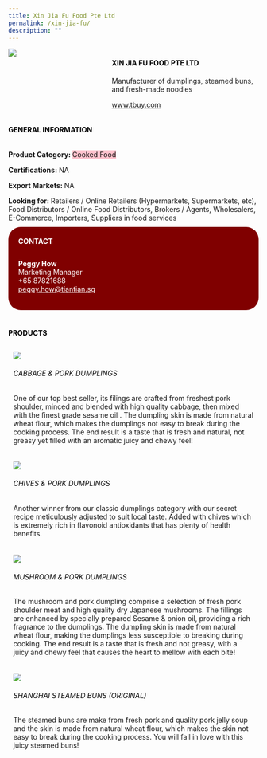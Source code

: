 ```yaml
--- 
title: Xin Jia Fu Food Pte Ltd 
permalink: /xin-jia-fu/ 
description: ""
--- 
```

<div class="flex-paragraph"> 
<p style="text-transform: uppercase">
</p>
</div> 
<div class="flex-container" style="display: flex; flex-wrap: wrap;"> 
<div class="card sgds" style="flex: 1 1 40%; display: block;">
<img src="https://drive.google.com/uc?id=1l37gCey4Is6CF9J9mfiBCymXqDxekVAh&amp;export=download">
</div> 
<div class="card-sgds" style="flex: 1 1 58%; display: block; margin-left: 3px"> 
<h4 style="text-transform: uppercase; color: black;">
<b>xin jia fu food pte ltd
</b>
</h4> 
<p>Manufacturer of dumplings, steamed buns, and fresh-made noodles
</p> 
<p>
<a href="https://www.tbuy.com" target="_blank">www.tbuy.com
</a>
</p> 
</div> 
</div> 
<h4 style="text-transform: uppercase; color: black;">
<b>General Information
</b>
</h4> 
<div class="flex-container" style="display: flex; flex-wrap: wrap;"> 
<div class="card sgds" style="flex: 1 1 65%; display: block; align-self: stretch"> 
<div class="flex-paragraph"> 
<p>
<b>Product Category: 
</b>
<span style="background-color: pink; border-radius: 10 px;">Cooked Food
</span>
</p> 
<p>
<b>Certifications: 
</b>NA
</p> 
<p>
<b>Export Markets: 
</b>NA
</p> 
<p style="margin-bottom: 10px;">
<b>Looking for: 
</b>Retailers / Online Retailers (Hypermarkets, Supermarkets, etc), Food Distributors / Online Food Distributors, Brokers / Agents, Wholesalers, E-Commerce, Importers, Suppliers in food services
</p> 
</div> 
</div> 
<div class="card sgds" style="flex: 1 1 35%; padding: 10px; display: block; background-color: maroon; border-radius: 25px; align-self: center;"> 
<h4 style="color: white; margin-top: 10px; margin-left: 10px;">CONTACT
</h4> 
<div class="flex-paragraph"> 
<p style="padding: 10px; color: white;">
<b>Peggy How
</b>
<br>Marketing Manager
<br>+65 87821688
<br>
<a href="mailto:peggy.how@tiantian.sg" style="color: white;">peggy.how@tiantian.sg
</a>
</p> 
</div> 
</div> 
</div> 
<br> 
<h4 style="text-transform: uppercase; color: black;">
<b>products
</b>
</h4> 
<div style="display: flex; flex-wrap: wrap;"> 
<div class="card sgds" style="flex: 1 1 47%; margin: 10px; display: block;"> 
<div class="flex-image" style="display: block;">
<img src="https://drive.google.com/uc?id=1M60HWDhlS_XfCFhMCL5RHldPPTYpHOA0&export=download">
</div> 
<div class="flex-paragraph"> 
<h6 style="text-transform: uppercase; color: black;">Cabbage & Pork Dumplings
</h6> 
<p>One of our top best seller, its filings are crafted from freshest pork shoulder, minced and blended with high quality cabbage, then mixed with the finest grade sesame oil . The dumpling skin is made from natural wheat flour, which makes the dumplings not easy to break during the cooking process. The end result is a taste that is fresh and natural, not greasy yet filled with an aromatic juicy and chewy feel!
</p>
</div> 
</div> 
<div class="card sgds" style="flex: 1 1 47%; margin: 10px; display: block;"> 
<div class="flex-image" style="display: block;">
<img src="https://drive.google.com/uc?id=1epKbLUdeKMl49D1uZP8EEIXbRHXKlQGc&export=download">
</div> 
<div class="flex-paragraph"> 
<h6 style="text-transform: uppercase; color: black;">Chives & Pork Dumplings
</h6> 
<p>Another winner from our classic dumplings category with our secret recipe meticulously adjusted to suit local taste. Added with chives which is extremely rich in flavonoid antioxidants that has plenty of health benefits.
</p>
</div> 
</div> 
<div class="card sgds" style="flex: 1 1 47%; margin: 10px; display: block;"> 
<div class="flex-image" style="display: block;">
<img src="https://drive.google.com/uc?id=1OR5ukC-E0gkQaYZsDh3FrOqb204xBKe9&export=download">
</div> 
<div class="flex-paragraph"> 
<h6 style="text-transform: uppercase; color: black;">Mushroom & Pork Dumplings
</h6> 
<p>The mushroom and pork dumpling comprise a selection of fresh pork shoulder meat and high quality dry Japanese mushrooms. The fillings are enhanced by specially prepared Sesame & onion oil, providing a rich fragrance to the dumplings. The dumpling skin is made from natural wheat flour, making the dumplings less susceptible to breaking during cooking. The end result is a taste that is fresh and not greasy, with a juicy and chewy feel that causes the heart to mellow with each bite!
</p>
</div> 
</div> 
<div class="card sgds" style="flex: 1 1 47%; margin: 10px; display: block;"> 
<div class="flex-image" style="display: block;">
<img src="https://drive.google.com/uc?id=1so43_ENI29QwHl7zDWmdXGMewM7QJQHv&export=download">
</div> 
<div class="flex-paragraph"> 
<h6 style="text-transform: uppercase; color: black;">Shanghai Steamed Buns (Original) 
</h6> 
<p>The steamed buns are make from fresh pork and quality pork jelly soup and the skin is made from natural wheat flour, which makes the skin not easy to break during the cooking process. You will fall in love with this juicy steamed buns!
</p>
</div> 
</div> 
</div>